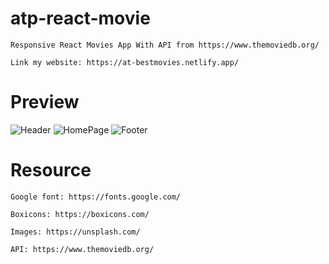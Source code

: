 # atp-react-movie

    Responsive React Movies App With API from https://www.themoviedb.org/
    
    Link my website: https://at-bestmovies.netlify.app/
    
# Preview

<img src="https://i.ibb.co/MkS6zRV/Header.png" alt="Header" border="0" />

<img src="https://i.ibb.co/ygHxRtr/HomePage.png" alt="HomePage" border="0" />

<img src="https://i.ibb.co/Q8d2mP2/Footer.png" alt="Footer" border="0" />

# Resource

    Google font: https://fonts.google.com/

    Boxicons: https://boxicons.com/

    Images: https://unsplash.com/

    API: https://www.themoviedb.org/

